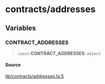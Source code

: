 # contracts/addresses

## Variables

### CONTRACT\_ADDRESSES

> `const` **CONTRACT\_ADDRESSES**: `object`

#### Source

[lib/contracts/addresses.ts:5](https://github.com/PufferFinance/puffer-sdk/blob/9a075aecd66cb0e2ee296f8c298140e2fa31335e/lib/contracts/addresses.ts#L5)

